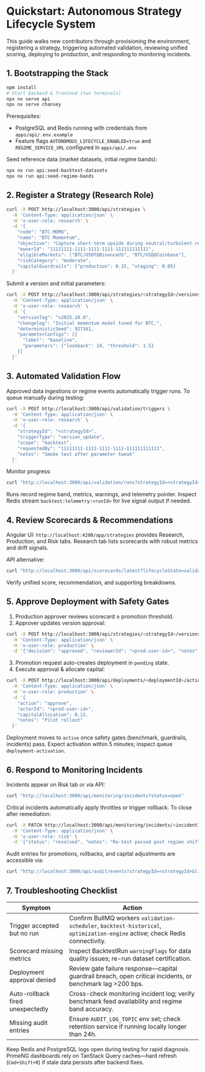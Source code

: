# Quickstart: Autonomous Strategy Lifecycle System

This guide walks new contributors through provisioning the environment, registering a strategy, triggering automated validation, reviewing unified scoring, deploying to production, and responding to monitoring incidents.

## 1. Bootstrapping the Stack

```bash
npm install
# Start backend & frontend (two terminals)
npx nx serve api
npx nx serve chansey
```

Prerequisites:
- PostgreSQL and Redis running with credentials from `apps/api/.env.example`
- Feature flags `AUTONOMOUS_LIFECYCLE_ENABLED=true` and `REGIME_SERVICE_URL` configured in `apps/api/.env`

Seed reference data (market datasets, initial regime bands):

```bash
npx nx run api:seed-backtest-datasets
npx nx run api:seed-regime-bands
```

## 2. Register a Strategy (Research Role)

```bash
curl -X POST http://localhost:3000/api/strategies \
  -H 'Content-Type: application/json' \
  -H 'x-user-role: research' \
  -d '{
    "code": "BTC-MOMO",
    "name": "BTC Momentum",
    "objective": "Capture short-term upside during neutral/turbulent regimes",
    "ownerId": "11111111-1111-1111-1111-111111111111",
    "eligibleMarkets": ["BTC/USDT@BinanceUS", "BTC/USD@Coinbase"],
    "riskCategory": "moderate",
    "capitalGuardrails": {"production": 0.15, "staging": 0.05}
  }'
```

Submit a version and initial parameters:

```bash
curl -X POST http://localhost:3000/api/strategies/<strategyId>/versions \
  -H 'Content-Type: application/json' \
  -H 'x-user-role: research' \
  -d '{
    "versionTag": "v2025.10.0",
    "changelog": "Initial momentum model tuned for BTC.",
    "deterministicSeed": 927161,
    "parameterConfigs": [{
      "label": "baseline",
      "parameters": {"lookback": 24, "threshold": 1.5}
    }]
  }'
```

## 3. Automated Validation Flow

Approved data ingestions or regime events automatically trigger runs. To queue manually during testing:

```bash
curl -X POST http://localhost:3000/api/validation/triggers \
  -H 'Content-Type: application/json' \
  -H 'x-user-role: research' \
  -d '{
    "strategyId": "<strategyId>",
    "triggerType": "version_update",
    "scope": "backtest",
    "requestedBy": "11111111-1111-1111-1111-111111111111",
    "notes": "Smoke test after parameter tweak"
  }'
```

Monitor progress:

```bash
curl "http://localhost:3000/api/validation/runs?strategyId=<strategyId>&limit=10"
```

Runs record regime band, metrics, warnings, and telemetry pointer. Inspect Redis stream `backtest:telemetry:<runId>` for live signal output if needed.

## 4. Review Scorecards & Recommendations

Angular UI: `http://localhost:4200/app/strategies` provides Research, Production, and Risk tabs. Research tab lists scorecards with robust metrics and drift signals.

API alternative:

```bash
curl "http://localhost:3000/api/scorecards/latest?lifecycleState=validation&limit=20"
```

Verify unified score, recommendation, and supporting breakdowns.

## 5. Approve Deployment with Safety Gates

1. Production approver reviews scorecard ≥ promotion threshold.
2. Approver updates version approval:

```bash
curl -X POST http://localhost:3000/api/strategies/<strategyId>/versions/<versionId>/approval \
  -H 'Content-Type: application/json' \
  -H 'x-user-role: production' \
  -d '{"decision": "approved", "reviewerId": "<prod-user-id>", "notes": "Meets guardrails."}'
```

3. Promotion request auto-creates deployment in `pending` state.
4. Execute approval & allocate capital:

```bash
curl -X POST http://localhost:3000/api/deployments/<deploymentId>/actions \
  -H 'Content-Type: application/json' \
  -H 'x-user-role: production' \
  -d '{
    "action": "approve",
    "actorId": "<prod-user-id>",
    "capitalAllocation": 0.12,
    "notes": "Pilot rollout"
  }'
```

Deployment moves to `active` once safety gates (benchmark, guardrails, incidents) pass. Expect activation within 5 minutes; inspect queue `deployment-activation`.

## 6. Respond to Monitoring Incidents

Incidents appear on Risk tab or via API:

```bash
curl "http://localhost:3000/api/monitoring/incidents?status=open"
```

Critical incidents automatically apply throttles or trigger rollback. To close after remediation:

```bash
curl -X PATCH http://localhost:3000/api/monitoring/incidents/<incidentId> \
  -H 'Content-Type: application/json' \
  -H 'x-user-role: risk' \
  -d '{"status": "resolved", "notes": "Re-test passed post regime shift."}'
```

Audit entries for promotions, rollbacks, and capital adjustments are accessible via:

```bash
curl "http://localhost:3000/api/audit/events?strategyId=<strategyId>&limit=50"
```

## 7. Troubleshooting Checklist

| Symptom | Action |
| --- | --- |
| Trigger accepted but no run | Confirm BullMQ workers `validation-scheduler`, `backtest-historical`, `optimization-engine` active; check Redis connectivity. |
| Scorecard missing metrics | Inspect BacktestRun `warningFlags` for data quality issues; re-run dataset certification. |
| Deployment approval denied | Review gate failure response—capital guardrail breach, open critical incidents, or benchmark lag >200 bps. |
| Auto-rollback fired unexpectedly | Cross-check monitoring incident log; verify benchmark feed availability and regime band accuracy. |
| Missing audit entries | Ensure `AUDIT_LOG_TOPIC` env set; check retention service if running locally longer than 24h. |

Keep Redis and PostgreSQL logs open during testing for rapid diagnosis. PrimeNG dashboards rely on TanStack Query caches—hard refresh (`Cmd+Shift+R`) if stale data persists after backend fixes.
